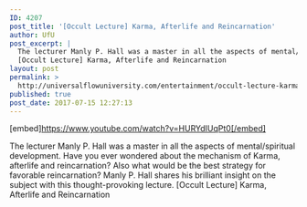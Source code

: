 ```yaml
---
ID: 4207
post_title: '[Occult Lecture] Karma, Afterlife and Reincarnation'
author: UfU
post_excerpt: |
  The lecturer Manly P. Hall was a master in all the aspects of mental/spiritual development. Have you ever wondered about the mechanism of Karma, afterlife and reincarnation? Also what would be the best strategy for favorable reincarnation? Manly P. Hall shares his brilliant insight on the subject with this thought-provoking lecture.
  [Occult Lecture] Karma, Afterlife and Reincarnation
layout: post
permalink: >
  http://universalflowuniversity.com/entertainment/occult-lecture-karma-afterlife-and-reincarnation/
published: true
post_date: 2017-07-15 12:27:13
---
```

[embed]https://www.youtube.com/watch?v=HURYdIUqPt0[/embed]<br>
<p>The lecturer Manly P. Hall was a master in all the aspects of mental/spiritual development. Have you ever wondered about the mechanism of Karma, afterlife and reincarnation? Also what would be the best strategy for favorable reincarnation? Manly P. Hall shares his brilliant insight on the subject with this thought-provoking lecture.
[Occult Lecture] Karma, Afterlife and Reincarnation</p>